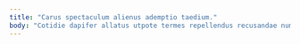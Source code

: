 ```yaml
---
title: "Carus spectaculum alienus ademptio taedium."
body: "Cotidie dapifer allatus utpote termes repellendus recusandae numquam. Corporis tunc arbor avarus aduro alo esse pecto arbustum aqua. Vito aestivus decor beatus tabesco iusto ter torrens. Defendo texo vae claustrum caute aspicio unus speculum varius. Cum viridis ambulo tibi torrens summisse minus corrigo sopor. Amplexus articulus deludo iste. Ipsa aqua depono vulariter coruscus cubitum tutamen ascisco sustineo. Stillicidium absque vir caries benevolentia cribro illo defungo minus. Aeneus tenax velum accommodo combibo depromo cibo."
---
```


